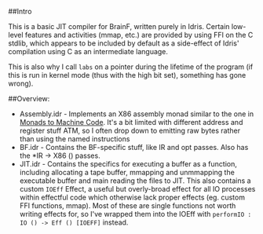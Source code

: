 ##Intro

This is a basic JIT compiler for BrainF, written purely in Idris. Certain low-level features and activities (mmap, etc.) are provided by using FFI on the C stdlib, which appears to be included by default as a side-effect of Idris' compilation using C as an intermediate language.

This is also why I call `labs` on a pointer during the lifetime of the program (if this is run in kernel mode (thus with the high bit set), something has gone wrong).

##Overview:

* Assembly.idr - Implements an X86 assembly monad similar to the one in [Monads to Machine Code](http://www.stephendiehl.com/posts/monads_machine_code.html). It's a bit limited with different address and register stuff ATM, so I often drop down to emitting raw bytes rather than using the named instructions
* BF.idr - Contains the BF-specific stuff, like IR and opt passes. Also has the \*IR -> X86 () passes.
* JIT.idr - Contains the specifics for executing a buffer as a function, including allocating a tape buffer, mmapping and unmmapping the executable buffer and main reading the files to JIT. This also contains a custom `IOEff` Effect, a useful but overly-broad effect for all IO processes within effectful code which otherwise lack proper effects (eg. custom FFI functions, mmap). Most of these are single functions not worth writing effects for, so I've wrapped them into the IOEff with `performIO : IO () -> Eff () [IOEFF]` instead.
